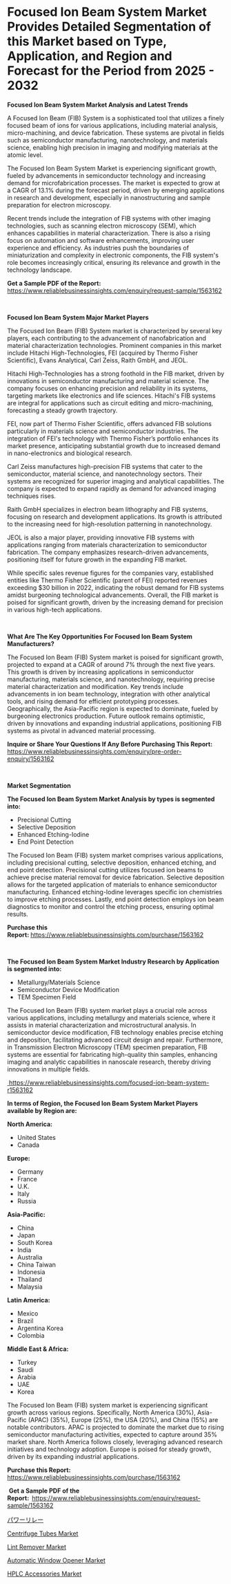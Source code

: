 <p><h1>Focused Ion Beam System Market Provides Detailed Segmentation of this Market based on Type, Application, and Region and Forecast for the Period from 2025 - 2032</h1></p><p><strong>Focused Ion Beam System Market Analysis and Latest Trends</strong></p>
<p><p>A Focused Ion Beam (FIB) System is a sophisticated tool that utilizes a finely focused beam of ions for various applications, including material analysis, micro-machining, and device fabrication. These systems are pivotal in fields such as semiconductor manufacturing, nanotechnology, and materials science, enabling high precision in imaging and modifying materials at the atomic level.</p><p>The Focused Ion Beam System Market is experiencing significant growth, fueled by advancements in semiconductor technology and increasing demand for microfabrication processes. The market is expected to grow at a CAGR of 13.1% during the forecast period, driven by emerging applications in research and development, especially in nanostructuring and sample preparation for electron microscopy. </p><p>Recent trends include the integration of FIB systems with other imaging technologies, such as scanning electron microscopy (SEM), which enhances capabilities in material characterization. There is also a rising focus on automation and software enhancements, improving user experience and efficiency. As industries push the boundaries of miniaturization and complexity in electronic components, the FIB system's role becomes increasingly critical, ensuring its relevance and growth in the technology landscape.</p></p>
<p><strong>Get a Sample PDF of the Report:&nbsp;</strong> <a href="https://www.reliablebusinessinsights.com/enquiry/request-sample/1563162?utm_campaign=101&utm_medium=2&utm_source=Github&utm_content=ia&utm_term=22022025&utm_id=focused-ion-beam-system">https://www.reliablebusinessinsights.com/enquiry/request-sample/1563162</a></p>
<p>&nbsp;</p>
<p><strong>Focused Ion Beam System Major Market Players</strong></p>
<p><p>The Focused Ion Beam (FIB) System market is characterized by several key players, each contributing to the advancement of nanofabrication and material characterization technologies. Prominent companies in this market include Hitachi High-Technologies, FEI (acquired by Thermo Fisher Scientific), Evans Analytical, Carl Zeiss, Raith GmbH, and JEOL.</p><p>Hitachi High-Technologies has a strong foothold in the FIB market, driven by innovations in semiconductor manufacturing and material science. The company focuses on enhancing precision and reliability in its systems, targeting markets like electronics and life sciences. Hitachi's FIB systems are integral for applications such as circuit editing and micro-machining, forecasting a steady growth trajectory.</p><p>FEI, now part of Thermo Fisher Scientific, offers advanced FIB solutions particularly in materials science and semiconductor industries. The integration of FEI's technology with Thermo Fisher’s portfolio enhances its market presence, anticipating substantial growth due to increased demand in nano-electronics and biological research.</p><p>Carl Zeiss manufactures high-precision FIB systems that cater to the semiconductor, material science, and nanotechnology sectors. Their systems are recognized for superior imaging and analytical capabilities. The company is expected to expand rapidly as demand for advanced imaging techniques rises.</p><p>Raith GmbH specializes in electron beam lithography and FIB systems, focusing on research and development applications. Its growth is attributed to the increasing need for high-resolution patterning in nanotechnology.</p><p>JEOL is also a major player, providing innovative FIB systems with applications ranging from materials characterization to semiconductor fabrication. The company emphasizes research-driven advancements, positioning itself for future growth in the expanding FIB market.</p><p>While specific sales revenue figures for the companies vary, established entities like Thermo Fisher Scientific (parent of FEI) reported revenues exceeding $30 billion in 2022, indicating the robust demand for FIB systems amidst burgeoning technological advancements. Overall, the FIB market is poised for significant growth, driven by the increasing demand for precision in various high-tech applications.</p></p>
<p>&nbsp;</p>
<p><strong>What Are The Key Opportunities For Focused Ion Beam System Manufacturers?</strong></p>
<p><p>The Focused Ion Beam (FIB) System market is poised for significant growth, projected to expand at a CAGR of around 7% through the next five years. This growth is driven by increasing applications in semiconductor manufacturing, materials science, and nanotechnology, requiring precise material characterization and modification. Key trends include advancements in ion beam technology, integration with other analytical tools, and rising demand for efficient prototyping processes. Geographically, the Asia-Pacific region is expected to dominate, fueled by burgeoning electronics production. Future outlook remains optimistic, driven by innovations and expanding industrial applications, positioning FIB systems as pivotal in advanced material processing.</p></p>
<p><strong>Inquire or Share Your Questions If Any Before Purchasing This Report:</strong> <a href="https://www.reliablebusinessinsights.com/enquiry/pre-order-enquiry/1563162?utm_campaign=101&utm_medium=2&utm_source=Github&utm_content=ia&utm_term=22022025&utm_id=focused-ion-beam-system">https://www.reliablebusinessinsights.com/enquiry/pre-order-enquiry/1563162</a></p>
<p>&nbsp;</p>
<p><strong>Market Segmentation</strong></p>
<p><strong>The Focused Ion Beam System Market Analysis by types is segmented into:</strong></p>
<p><ul><li>Precisional Cutting</li><li>Selective Deposition</li><li>Enhanced Etching-Iodine</li><li>End Point Detection</li></ul></p>
<p><p>The Focused Ion Beam (FIB) system market comprises various applications, including precisional cutting, selective deposition, enhanced etching, and end point detection. Precisional cutting utilizes focused ion beams to achieve precise material removal for device fabrication. Selective deposition allows for the targeted application of materials to enhance semiconductor manufacturing. Enhanced etching-Iodine leverages specific ion chemistries to improve etching processes. Lastly, end point detection employs ion beam diagnostics to monitor and control the etching process, ensuring optimal results.</p></p>
<p><strong>Purchase this Report:&nbsp;</strong><a href="https://www.reliablebusinessinsights.com/purchase/1563162?utm_campaign=101&utm_medium=2&utm_source=Github&utm_content=ia&utm_term=22022025&utm_id=focused-ion-beam-system">https://www.reliablebusinessinsights.com/purchase/1563162</a></p>
<p>&nbsp;</p>
<p><strong>The Focused Ion Beam System Market Industry Research by Application is segmented into:</strong></p>
<p><ul><li>Metallurgy/Materials Science</li><li>Semiconductor Device Modification</li><li>TEM Specimen Field</li></ul></p>
<p><p>The Focused Ion Beam (FIB) system market plays a crucial role across various applications, including metallurgy and materials science, where it assists in material characterization and microstructural analysis. In semiconductor device modification, FIB technology enables precise etching and deposition, facilitating advanced circuit design and repair. Furthermore, in Transmission Electron Microscopy (TEM) specimen preparation, FIB systems are essential for fabricating high-quality thin samples, enhancing imaging and analytic capabilities in nanoscale research, thereby driving innovations in multiple fields.</p></p>
<p><a href="https://www.reliablebusinessinsights.com/focused-ion-beam-system-r1563162?utm_campaign=101&utm_medium=2&utm_source=Github&utm_content=ia&utm_term=22022025&utm_id=focused-ion-beam-system">&nbsp;https://www.reliablebusinessinsights.com/focused-ion-beam-system-r1563162</a></p>
<p><strong>In terms of Region, the Focused Ion Beam System Market Players available by Region are:</strong></p>
<p>
    <p> <strong> North America: </strong>
        <ul>
            <li>United States</li>
            <li>Canada</li>
        </ul>
        </p> 
    <p> <strong> Europe: </strong>
        <ul>
            <li>Germany</li>
            <li>France</li>
            <li>U.K.</li>
            <li>Italy</li>
            <li>Russia</li>
        </ul>
        </p> 
    <p> <strong> Asia-Pacific: </strong>
        <ul>
            <li>China</li>
            <li>Japan</li>
            <li>South Korea</li>
            <li>India</li>
            <li>Australia</li>
            <li>China Taiwan</li>
            <li>Indonesia</li>
            <li>Thailand</li>
            <li>Malaysia</li>
        </ul>
        </p> 
    <p> <strong> Latin America: </strong>
        <ul>
            <li>Mexico</li>
            <li>Brazil</li>
            <li>Argentina Korea</li>
            <li>Colombia</li>
        </ul>
        </p> 
    <p> <strong> Middle East & Africa: </strong>
        <ul>
            <li>Turkey</li>
            <li>Saudi</li>
            <li>Arabia</li>
            <li>UAE</li>
            <li>Korea</li>
        </ul>
    </p>
    </p>
<p><p>The Focused Ion Beam (FIB) system market is experiencing significant growth across various regions. Specifically, North America (30%), Asia-Pacific (APAC) (35%), Europe (25%), the USA (20%), and China (15%) are notable contributors. APAC is projected to dominate the market due to rising semiconductor manufacturing activities, expected to capture around 35% market share. North America follows closely, leveraging advanced research initiatives and technology adoption. Europe is poised for steady growth, driven by its expanding industrial applications.</p></p>
<p><strong>Purchase this Report: </strong><a href="https://www.reliablebusinessinsights.com/purchase/1563162?utm_campaign=101&utm_medium=2&utm_source=Github&utm_content=ia&utm_term=22022025&utm_id=focused-ion-beam-system">https://www.reliablebusinessinsights.com/purchase/1563162</a></p>
<p>&nbsp;<strong>Get a Sample PDF of the Report:&nbsp;&nbsp;</strong><a href="https://www.reliablebusinessinsights.com/enquiry/request-sample/1563162?utm_campaign=101&utm_medium=2&utm_source=Github&utm_content=ia&utm_term=22022025&utm_id=focused-ion-beam-system">https://www.reliablebusinessinsights.com/enquiry/request-sample/1563162</a></p>
<p><strong></strong></p>
<p><p><a href="https://github.com/lababdou/Market-Research-Report-List-6/blob/main/840698239235.md?utm_campaign=101&utm_medium=2&utm_source=Github&utm_content=ia&utm_term=22022025&utm_id=focused-ion-beam-system">パワーリレー</a></p><p><a href="https://github.com/perianeaced3/Market-Research-Report-List-1/blob/main/centrifuge-tubes-market.md?utm_campaign=101&utm_medium=2&utm_source=Github&utm_content=ia&utm_term=22022025&utm_id=focused-ion-beam-system">Centrifuge Tubes Market</a></p><p><a href="https://github.com/naulasulakr0/Market-Research-Report-List-1/blob/main/lint-remover-market.md?utm_campaign=101&utm_medium=2&utm_source=Github&utm_content=ia&utm_term=22022025&utm_id=focused-ion-beam-system">Lint Remover Market</a></p><p><a href="https://github.com/haimamuirev8/Market-Research-Report-List-1/blob/main/automatic-window-opener-market.md?utm_campaign=101&utm_medium=2&utm_source=Github&utm_content=ia&utm_term=22022025&utm_id=focused-ion-beam-system">Automatic Window Opener Market</a></p><p><a href="https://github.com/giardafshaxb/Market-Research-Report-List-1/blob/main/hplc-accessories-market.md?utm_campaign=101&utm_medium=2&utm_source=Github&utm_content=ia&utm_term=22022025&utm_id=focused-ion-beam-system">HPLC Accessories Market</a></p></p>
